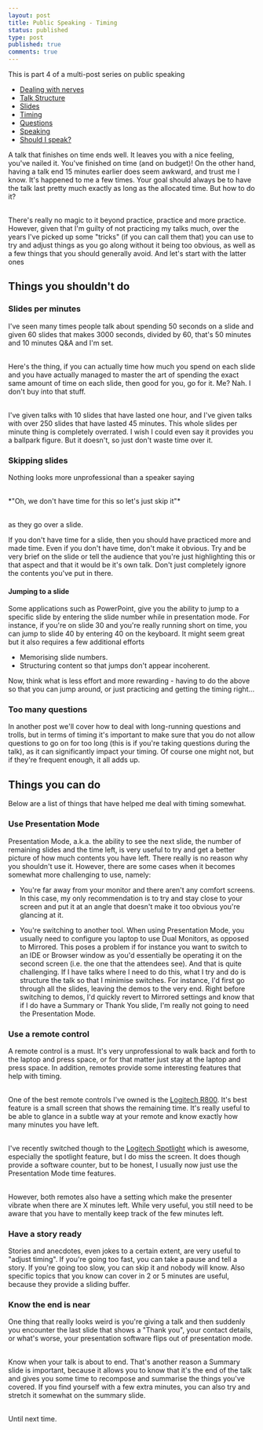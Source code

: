 ```yaml
---
layout: post
title: Public Speaking - Timing
status: published
type: post
published: true
comments: true 
---
```


This is part 4 of a multi-post series on public speaking

* [Dealing with nerves](/2018/08/15/public-speaking-dealing-with-nerves)
* [Talk Structure](/2018/08/19/public-speaking-talk-structure)
* [Slides](/2018/08/21/public-speaking-slides)
* [Timing](/2018/08/23/public-speaking-timing)
* [Questions](/2018/08/24/public-speaking-questions)
* [Speaking](/2018/08/26/public-speaking-speaking)
* [Should I speak?](2018-09-04/public-speaking-should-i-speak)

    
A talk that finishes on time ends well. It leaves you with a nice feeling, you've nailed it. You've finished on time (and on budget)!
On the other hand, having a talk end 15 minutes earlier does seem awkward, and trust me I know. It's happened to me a few times. Your goal should always be to have the talk last pretty much exactly as long as the allocated time. But how to do it? 

<br>There's really no magic to it beyond practice, practice and more practice. However, given that I'm guilty of not practicing my talks much, over the years I've picked up some "tricks" (if you can call them that) you can use to try and adjust things as you go along without it being too obvious, as well as a few things that you should generally avoid. And let's start with the latter ones

## Things you shouldn't do

### Slides per minutes

I've seen many times people talk about spending 50 seconds on a slide and given 60 slides that makes 3000 seconds, divided by 60, that's 50 minutes and 10 minutes Q&A and I'm set. 

<br/>Here's the thing, if you can actually time how much you spend on each slide and you have actually managed to master the art of spending the exact same amount of time on each slide, then good for you, go for it. Me? Nah. I don't buy into that stuff. 

<br/>I've given talks with 10 slides that have lasted one hour, and I've given talks with over 250 slides that have lasted 45 minutes. This whole slides per minute thing is completely overrated. I wish I could even say it provides you a ballpark figure. But it doesn't, so just don't waste time over it. 

### Skipping slides

Nothing looks more unprofessional than a speaker saying 

<br/>
*"Oh, we don't have time for this so let's just skip it"*

<br/>as they go over a slide.

If you don't have time for a slide, then you should have practiced more and made time. Even if you don't have time, don't make it obvious. Try and be very brief on the slide or tell the audience that you're just highlighting this or that aspect and that it would be it's own talk. Don't just completely ignore the contents you've put in there. 

#### Jumping to a slide

Some applications such as PowerPoint, give you the ability to jump to a specific slide by entering the slide number while in presentation mode. For instance, if you're on slide 30 and you're really running short on time, you can jump to slide 40 by entering 40 on the keyboard. It might seem great but it also requires a few additional efforts

* Memorising slide numbers. 
* Structuring content so that jumps don't appear incoherent.

Now, think what is less effort and more rewarding - having to do the above so that you can jump around, or just practicing and getting the timing right...


### Too many questions

In another post we'll cover how to deal with long-running questions and trolls, but in terms of timing it's important to make sure that you do not allow questions to go on for too long (this is if you're taking questions during the talk), as it can significantly impact your timing. Of course one might not, but if they're frequent enough, it all adds up. 


## Things you can do 

Below are a list of things that have helped me deal with timing somewhat.

### Use Presentation Mode

Presentation Mode, a.k.a. the ability to see the next slide, the number of remaining slides and the time left, is very useful to try and get a better picture of how much contents you have left. There really is no reason why you shouldn't use it. However, there are some cases when it becomes somewhat more challenging to use, namely:

* You're far away from your monitor and there aren't any comfort screens. In this case, my only recommendation is to try and stay close to your screen and put it at an angle that doesn't make it too obvious you're glancing at it. 

* You're switching to another tool. When using Presentation Mode, you usually need to configure you laptop to use Dual Monitors, as opposed to Mirrored. This poses a problem if for instance you want to switch to an IDE or Browser window as you'd essentially be operating it on the second screen (i.e. the one that the attendees see). And that is quite challenging. If I have talks where I need to do this, what I try and do is structure the talk so that I minimise switches. For instance, I'd first go through all the slides, leaving the demos to the very end. Right before switching to demos, I'd quickly revert to Mirrored settings and know that if I do have a Summary or Thank You slide, I'm really not going to need the Presentation Mode. 

### Use a remote control

A remote control is a must. It's very unprofessional to walk back and forth to the laptop and press space, or for that matter just stay at the laptop and press space. In addition, remotes provide some interesting features that help with timing. 

<br/>One of the best remote controls I've owned is the [Logitech R800](https://www.amazon.com/Logitech-Professional-Presenter-Presentation-Wireless/dp/B002GHBUTU/ref=sr_1_4?s=electronics&ie=UTF8&qid=1535007106&sr=1-4&keywords=logitech+presenter+remote). It's best feature is a small screen that shows the remaining time. It's really useful to be able to glance in a subtle way at your remote and know exactly how many minutes you have left.

<br>I've recently switched though to the [Logitech Spotlight](https://www.amazon.com/Logitech-Spotlight-Presentation-Remote-Bluetooth/dp/B01N9X3DBQ/ref=sr_1_1_sspa?s=electronics&ie=UTF8&qid=1535008027&sr=1-1-spons&keywords=logitech+spotlight&psc=1&smid=A1CIO1FZK7A4ZD) which is awesome, especially the spotlight feature, but I do miss the screen. It does though provide a software counter, but to be honest, I usually now just use the Presentation Mode time features. 

<br/>However, both remotes also have a setting which make the presenter vibrate when there are X minutes left. While very useful, you still need to be aware that you have to mentally keep track of the few minutes left. 

### Have a story ready

Stories and anecdotes, even jokes to a certain extent, are very useful to "adjust timing". If you're going too fast, you can take a pause and tell a story. If you're going too slow, you can skip it and nobody will know. Also specific topics that you know can cover in 2 or 5 minutes are useful, because they provide a sliding buffer.

### Know the end is near

One thing that really looks weird is you're giving a talk and then suddenly you encounter the last slide that shows a "Thank you", your contact details, or what's worse, your presentation software flips out of presentation mode. 

<br/>Know when your talk is about to end. That's another reason a Summary slide is important, because it allows you to know that it's the end of the talk and gives you some time to recompose and summarise the things you've covered. If you find yourself with a few extra minutes, you can also try and stretch it somewhat on the summary slide.

<br/>
Until next time. 

